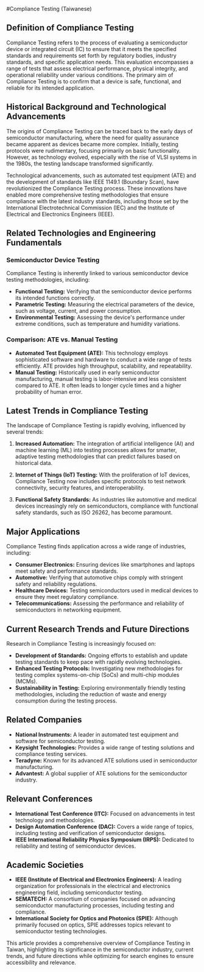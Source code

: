 #Compliance Testing (Taiwanese)

## Definition of Compliance Testing

Compliance Testing refers to the process of evaluating a semiconductor device or integrated circuit (IC) to ensure that it meets the specified standards and requirements set forth by regulatory bodies, industry standards, and specific application needs. This evaluation encompasses a range of tests that assess electrical performance, physical integrity, and operational reliability under various conditions. The primary aim of Compliance Testing is to confirm that a device is safe, functional, and reliable for its intended application.

## Historical Background and Technological Advancements

The origins of Compliance Testing can be traced back to the early days of semiconductor manufacturing, where the need for quality assurance became apparent as devices became more complex. Initially, testing protocols were rudimentary, focusing primarily on basic functionality. However, as technology evolved, especially with the rise of VLSI systems in the 1980s, the testing landscape transformed significantly.

Technological advancements, such as automated test equipment (ATE) and the development of standards like IEEE 1149.1 (Boundary Scan), have revolutionized the Compliance Testing process. These innovations have enabled more comprehensive testing methodologies that ensure compliance with the latest industry standards, including those set by the International Electrotechnical Commission (IEC) and the Institute of Electrical and Electronics Engineers (IEEE).

## Related Technologies and Engineering Fundamentals

### Semiconductor Device Testing

Compliance Testing is inherently linked to various semiconductor device testing methodologies, including:

- **Functional Testing:** Verifying that the semiconductor device performs its intended functions correctly.
- **Parametric Testing:** Measuring the electrical parameters of the device, such as voltage, current, and power consumption.
- **Environmental Testing:** Assessing the device's performance under extreme conditions, such as temperature and humidity variations.

### Comparison: ATE vs. Manual Testing

- **Automated Test Equipment (ATE):** This technology employs sophisticated software and hardware to conduct a wide range of tests efficiently. ATE provides high throughput, scalability, and repeatability.
- **Manual Testing:** Historically used in early semiconductor manufacturing, manual testing is labor-intensive and less consistent compared to ATE. It often leads to longer cycle times and a higher probability of human error.

## Latest Trends in Compliance Testing

The landscape of Compliance Testing is rapidly evolving, influenced by several trends:

1. **Increased Automation:** The integration of artificial intelligence (AI) and machine learning (ML) into testing processes allows for smarter, adaptive testing methodologies that can predict failures based on historical data.
   
2. **Internet of Things (IoT) Testing:** With the proliferation of IoT devices, Compliance Testing now includes specific protocols to test network connectivity, security features, and interoperability.

3. **Functional Safety Standards:** As industries like automotive and medical devices increasingly rely on semiconductors, compliance with functional safety standards, such as ISO 26262, has become paramount.

## Major Applications

Compliance Testing finds application across a wide range of industries, including:

- **Consumer Electronics:** Ensuring devices like smartphones and laptops meet safety and performance standards.
- **Automotive:** Verifying that automotive chips comply with stringent safety and reliability regulations.
- **Healthcare Devices:** Testing semiconductors used in medical devices to ensure they meet regulatory compliance.
- **Telecommunications:** Assessing the performance and reliability of semiconductors in networking equipment.

## Current Research Trends and Future Directions

Research in Compliance Testing is increasingly focused on:

- **Development of Standards:** Ongoing efforts to establish and update testing standards to keep pace with rapidly evolving technologies.
- **Enhanced Testing Protocols:** Investigating new methodologies for testing complex systems-on-chip (SoCs) and multi-chip modules (MCMs).
- **Sustainability in Testing:** Exploring environmentally friendly testing methodologies, including the reduction of waste and energy consumption during the testing process.

## Related Companies

- **National Instruments:** A leader in automated test equipment and software for semiconductor testing.
- **Keysight Technologies:** Provides a wide range of testing solutions and compliance testing services.
- **Teradyne:** Known for its advanced ATE solutions used in semiconductor manufacturing.
- **Advantest:** A global supplier of ATE solutions for the semiconductor industry.

## Relevant Conferences

- **International Test Conference (ITC):** Focused on advancements in test technology and methodologies.
- **Design Automation Conference (DAC):** Covers a wide range of topics, including testing and verification of semiconductor designs.
- **IEEE International Reliability Physics Symposium (IRPS):** Dedicated to reliability and testing of semiconductor devices.

## Academic Societies

- **IEEE (Institute of Electrical and Electronics Engineers):** A leading organization for professionals in the electrical and electronics engineering field, including semiconductor testing.
- **SEMATECH:** A consortium of companies focused on advancing semiconductor manufacturing processes, including testing and compliance.
- **International Society for Optics and Photonics (SPIE):** Although primarily focused on optics, SPIE addresses topics relevant to semiconductor testing technologies.

This article provides a comprehensive overview of Compliance Testing in Taiwan, highlighting its significance in the semiconductor industry, current trends, and future directions while optimizing for search engines to ensure accessibility and relevance.